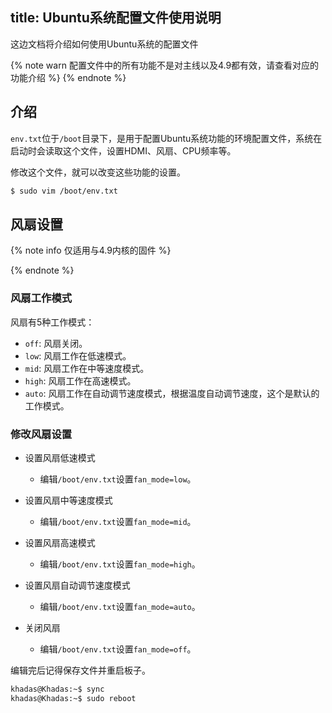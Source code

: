 title: Ubuntu系统配置文件使用说明
---

这边文档将介绍如何使用Ubuntu系统的配置文件

{% note warn 配置文件中的所有功能不是对主线以及4.9都有效，请查看对应的功能介绍 %}
{% endnote %}

## 介绍

`env.txt`位于`/boot`目录下，是用于配置Ubuntu系统功能的环境配置文件，系统在启动时会读取这个文件，设置HDMI、风扇、CPU频率等。

修改这个文件，就可以改变这些功能的设置。

```sh
$ sudo vim /boot/env.txt
```

## 风扇设置

{% note info 仅适用与4.9内核的固件 %}

{% endnote %}

### 风扇工作模式

风扇有5种工作模式：
* `off`: 风扇关闭。
* `low`: 风扇工作在低速模式。
* `mid`: 风扇工作在中等速度模式。
* `high`: 风扇工作在高速模式。
* `auto`: 风扇工作在自动调节速度模式，根据温度自动调节速度，这个是默认的工作模式。

### 修改风扇设置

* 设置风扇低速模式

  * 编辑`/boot/env.txt`设置`fan_mode=low`。

* 设置风扇中等速度模式

  * 编辑`/boot/env.txt`设置`fan_mode=mid`。

* 设置风扇高速模式

  * 编辑`/boot/env.txt`设置`fan_mode=high`。

* 设置风扇自动调节速度模式

  * 编辑`/boot/env.txt`设置`fan_mode=auto`。

* 关闭风扇

  * 编辑`/boot/env.txt`设置`fan_mode=off`。

编辑完后记得保存文件并重启板子。

```bash
khadas@Khadas:~$ sync
khadas@Khadas:~$ sudo reboot
```



